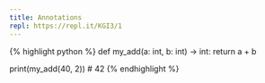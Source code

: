 ```yaml
---
title: Annotations
repl: https://repl.it/KGI3/1
---
```

{% highlight python %}
def my_add(a: int, b: int) -> int:
    return a + b

print(my_add(40, 2))  # 42
{% endhighlight %}
